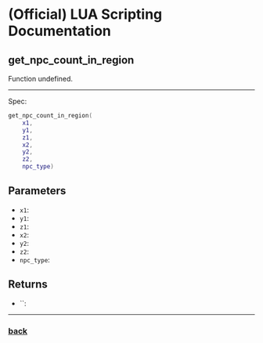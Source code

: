 
# (Official) LUA Scripting Documentation

## get_npc_count_in_region

Function undefined.

___

Spec:

```lua
get_npc_count_in_region(
	x1,
	y1,
	z1,
	x2,
	y2,
	z2,
	npc_type)
```

## Parameters

- `x1`: 
- `y1`: 
- `z1`: 
- `x2`: 
- `y2`: 
- `z2`: 
- `npc_type`: 

## Returns

- ``: 

___

### [back](../other)

